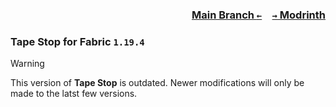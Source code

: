 ### <p align=right>[Main Branch `←`](https://github.com/KrLite/Tape-Stop)&emsp;[`→` Modrinth](https://modrinth.com/mod/tape-stop)</p>

### Tape Stop for Fabric `1.19.4`

> [!WARNING]
> This version of **Tape Stop** is outdated. Newer modifications will only be made to the latst few versions.
